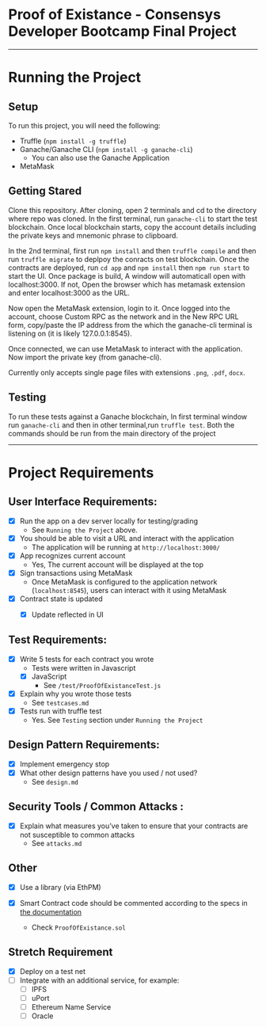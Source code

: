 # Proof of Existance - Consensys Developer Bootcamp Final Project 


*** 

# Running the Project 

## Setup 

To run this project, you will need the following:
- Truffle (`npm install -g truffle`)
- Ganache/Ganache CLI (`npm install -g ganache-cli`)
	- You can also use the Ganache Application
- MetaMask 

## Getting Stared 

Clone this repository. After cloning, open 2 terminals and cd to the directory where repo was cloned. In the first terminal, run `ganache-cli` to start the test blockchain. Once local blockchain starts, copy the account details including the private keys and mnemonic phrase to clipboard.

In the 2nd terminal, first run `npm install` and then `truffle compile` and then run `truffle migrate` to deplpoy the conracts on test blockchain. Once the contracts are deployed, run `cd app` and `npm install` then `npm run start` to start the UI. Once package is build, A window will automaticall open with localhost:3000. If not, Open the browser which has metamask extension and enter localhost:3000 as the URL.

Now open the MetaMask extension, login to it. Once logged into the account, choose Custom RPC as the network and in the New RPC URL form, copy/paste the IP address from the which the ganache-cli terminal is listening on (it is likely 127.0.0.1:8545).

Once connected, we can use MetaMask to interact with the application. Now import the private key (from ganache-cli).

Currently only accepts single page files with extensions `.png`, `.pdf`, `docx`. 
## Testing 
To run these tests against a Ganache blockchain, In first terminal window run `ganache-cli` and then in other terminal,run `truffle test`. Both the commands should be run from the main directory of the project

*** 

# Project Requirements

## User Interface Requirements:
- [x] Run the app on a dev server locally for testing/grading
	- See `Running the Project` above. 
- [x] You should be able to visit a URL and interact with the application
	- The application will be running at `http://localhost:3000/`
- [x] App recognizes current account
    - Yes, The current account will be displayed at the top
- [x] Sign transactions using MetaMask
	- Once MetaMask is configured to the application network (`localhost:8545`), users can interact with it using MetaMask
- [x] Contract state is updated
	- [x] Update reflected in UI
		 
 
## Test Requirements:
- [x] Write 5 tests for each contract you wrote
	- Tests were written in Javascript 
	- [x] JavaScript
		- See `/test/ProofOfExistanceTest.js` 
- [x] Explain why you wrote those tests
	- See `testcases.md`
- [x] Tests run with truffle test
	- Yes. See `Testing` section under `Running the Project`
 
## Design Pattern Requirements:
- [x] Implement emergency stop
- [x] What other design patterns have you used / not used?
	- See `design.md`
    
## Security Tools / Common Attacks :
- [x] Explain what measures you’ve taken to ensure that your contracts are not susceptible to common attacks
	- See `attacks.md`

## Other
- [x] Use a library (via EthPM)
	
- [x] Smart Contract code should be commented according to the specs in [the documentation](https://solidity.readthedocs.io/en/v0.5.10/layout-of-source-files.html#comments)
	- Check `ProofOfExistance.sol` 

## Stretch Requirement
- [x] Deploy on a test net 
- [ ] Integrate with an additional service, for example:
	- [ ] IPFS
	- [ ] uPort
	- [ ] Ethereum Name Service
	- [ ] Oracle